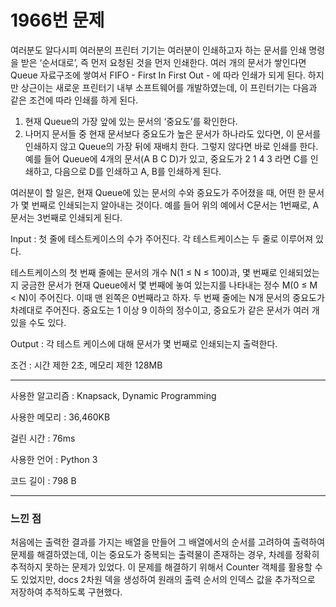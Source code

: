 <h1>1966번 문제</h1>

여러분도 알다시피 여러분의 프린터 기기는 여러분이 인쇄하고자 하는 문서를 인쇄 명령을 받은 ‘순서대로’, 즉 먼저 요청된 것을 먼저 인쇄한다. 여러 개의 문서가 쌓인다면 Queue 자료구조에 쌓여서 FIFO - First In First Out - 에 따라 인쇄가 되게 된다. 하지만 상근이는 새로운 프린터기 내부 소프트웨어를 개발하였는데, 이 프린터기는 다음과 같은 조건에 따라 인쇄를 하게 된다.

1. 현재 Queue의 가장 앞에 있는 문서의 ‘중요도’를 확인한다.
2. 나머지 문서들 중 현재 문서보다 중요도가 높은 문서가 하나라도 있다면, 이 문서를 인쇄하지 않고 Queue의 가장 뒤에 재배치 한다. 그렇지 않다면 바로 인쇄를 한다.
예를 들어 Queue에 4개의 문서(A B C D)가 있고, 중요도가 2 1 4 3 라면 C를 인쇄하고, 다음으로 D를 인쇄하고 A, B를 인쇄하게 된다.

여러분이 할 일은, 현재 Queue에 있는 문서의 수와 중요도가 주어졌을 때, 어떤 한 문서가 몇 번째로 인쇄되는지 알아내는 것이다. 예를 들어 위의 예에서 C문서는 1번째로, A문서는 3번째로 인쇄되게 된다.

Input : 첫 줄에 테스트케이스의 수가 주어진다. 각 테스트케이스는 두 줄로 이루어져 있다.

테스트케이스의 첫 번째 줄에는 문서의 개수 N(1 ≤ N ≤ 100)과, 몇 번째로 인쇄되었는지 궁금한 문서가 현재 Queue에서 몇 번째에 놓여 있는지를 나타내는 정수 M(0 ≤ M < N)이 주어진다. 이때 맨 왼쪽은 0번째라고 하자. 두 번째 줄에는 N개 문서의 중요도가 차례대로 주어진다. 중요도는 1 이상 9 이하의 정수이고, 중요도가 같은 문서가 여러 개 있을 수도 있다.


Output : 각 테스트 케이스에 대해 문서가 몇 번째로 인쇄되는지 출력한다.

조건 : 시간 제한 2초, 메모리 제한 128MB

---

사용한 알고리즘 : Knapsack, Dynamic Programming

사용한 메모리 : 36,460KB

걸린 시간 : 76ms

사용한 언어 : Python 3

코드 길이 : 798 B

---

<h3>느낀 점</h3>

처음에는 출력한 결과를 가지는 배열을 만들어 그 배열에서의 순서를 고려하여 출력하여 문제를 해결하였는데, 이는 중요도가 중복되는 출력물이 존재하는 경우, 차례를 정확히 추적하지 못하는 문제가 있었다.
이 문제를 해결하기 위해서 Counter 객체를 활용할 수도 있었지만, docs 2차원 덱을 생성하여 원래의 출력 순서의 인덱스 값을 추가적으로 저장하여 추적하도록 구현했다.

